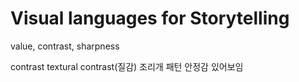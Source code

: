 # Visual languages for Storytelling
value, contrast, sharpness

contrast
textural contrast(질감)
조리개
패턴 안정감 있어보임

